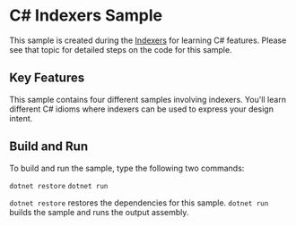 C# Indexers Sample
================

This sample is created during the [Indexers](https://docs.microsoft.com/dotnet/csharp/indexers)
for learning C# features. Please see that topic for detailed steps on the code
for this sample.

Key Features
------------

This sample contains four different samples involving
indexers. You'll learn different C# idioms where indexers can be
used to express your design intent.

Build and Run
-------------

To build and run the sample, type the following two commands:

`dotnet restore`
`dotnet run`

`dotnet restore` restores the dependencies for this sample.
`dotnet run` builds the sample and runs the output assembly.